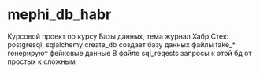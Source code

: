 # mephi_db_habr
Курсовой проект по курсу Базы данных, тема журнал Хабр
Стек: postgresql, sqlalchemy
create_db создает базу данных
файлы fake_* генерируют фейковые данные
В файле sql_reqests запросы к этой бд от простых к сложным
